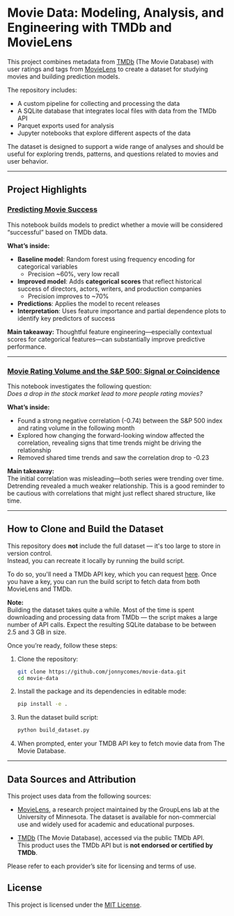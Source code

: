 # Movie Data: Modeling, Analysis, and Engineering with TMDb and MovieLens

This project combines metadata from [TMDb](https://www.themoviedb.org/) (The Movie Database) with user ratings and tags from [MovieLens](https://grouplens.org/datasets/movielens/) to create a dataset for studying movies and building prediction models.

The repository includes:
- A custom pipeline for collecting and processing the data
- A SQLite database that integrates local files with data from the TMDb API
- Parquet exports used for analysis
- Jupyter notebooks that explore different aspects of the data

The dataset is designed to support a wide range of analyses and should be useful for exploring trends, patterns, and questions related to movies and user behavior.


---

## Project Highlights

### [Predicting Movie Success](https://jonnycomes.github.io/project_links/movie_data/main_models_and_predictions.html)

This notebook builds models to predict whether a movie will be considered “successful” based on TMDb data.

**What’s inside:**
- **Baseline model**: Random forest using frequency encoding for categorical variables  
  - Precision ~60%, very low recall  
- **Improved model**: Adds **categorical scores** that reflect historical success of directors, actors, writers, and production companies  
  - Precision improves to ~70%  
- **Predictions**: Applies the model to recent releases  
- **Interpretation**: Uses feature importance and partial dependence plots to identify key predictors of success

**Main takeaway:** Thoughtful feature engineering—especially contextual scores for categorical features—can substantially improve predictive performance.

---

### [Movie Rating Volume and the S&P 500: Signal or Coincidence](https://jonnycomes.github.io/project_links/movie_data/rating_volume_vs_sp500.html)

This notebook investigates the following question:  
_Does a drop in the stock market lead to more people rating movies?_

**What’s inside:**
- Found a strong negative correlation (-0.74) between the S&P 500 index and rating volume in the following month  
- Explored how changing the forward-looking window affected the correlation, revealing signs that time trends might be driving the relationship  
- Removed shared time trends and saw the correlation drop to -0.23  

**Main takeaway:**  
The initial correlation was misleading—both series were trending over time. Detrending revealed a much weaker relationship. This is a good reminder to be cautious with correlations that might just reflect shared structure, like time.

---

## How to Clone and Build the Dataset

This repository does **not** include the full dataset — it's too large to store in version control.  
Instead, you can recreate it locally by running the build script.

To do so, you'll need a TMDb API key, which you can request [here](https://developer.themoviedb.org/docs). Once you have a key, you can run the build script to fetch data from both MovieLens and TMDb.

**Note:**  
Building the dataset takes quite a while. Most of the time is spent downloading and processing data from TMDb — the script makes a large number of API calls. Expect the resulting SQLite database to be between 2.5 and 3 GB in size.

Once you’re ready, follow these steps:

1. Clone the repository:
   ```bash
   git clone https://github.com/jonnycomes/movie-data.git
   cd movie-data
   ```

2. Install the package and its dependencies in editable mode:
   ```bash
   pip install -e .
   ```

3. Run the dataset build script:
   ```bash
   python build_dataset.py
   ```

4. When prompted, enter your TMDB API key to fetch movie data from The Movie Database.

---

## Data Sources and Attribution

This project uses data from the following sources:

- [MovieLens](https://grouplens.org/datasets/movielens/), a research project maintained by the GroupLens lab at the University of Minnesota. The dataset is available for non-commercial use and widely used for academic and educational purposes.

- [TMDb](https://www.themoviedb.org/) (The Movie Database), accessed via the public TMDb API.  
  This product uses the TMDb API but is **not endorsed or certified by TMDb**.

Please refer to each provider’s site for licensing and terms of use.

## License

This project is licensed under the [MIT License](LICENSE).

